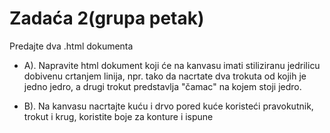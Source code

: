 # Zadaća 2(grupa petak)

Predajte dva .html dokumenta

- A). Napravite  html dokument  koji će na kanvasu imati stiliziranu jedrilicu dobivenu crtanjem linija, npr.  tako da nacrtate dva trokuta od kojih je jedno jedro, a drugi trokut predstavlja "čamac" na kojem stoji jedro.

- B). Na kanvasu nacrtajte  kuću i drvo pored kuće koristeći pravokutnik, trokut i krug, koristite boje za konture i ispune